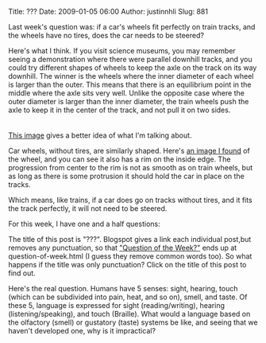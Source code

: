 Title: ???
Date: 2009-01-05 06:00
Author: justinnhli
Slug: 881

Last week's question was: if a car's wheels fit perfectly on train
tracks, and the wheels have no tires, does the car needs to be steered?

Here's what I think. If you visit science museums, you may remember
seeing a demonstration where there were parallel downhill tracks, and
you could try different shapes of wheels to keep the axle on the track
on its way downhill. The winner is the wheels where the inner diameter
of each wheel is larger than the outer. This means that there is an
equilibrium point in the middle where the axle sits very well. Unlike
the opposite case where the outer diameter is larger than the inner
diameter, the train wheels push the axle to keep it in the center of the
track, and not pull it on two sides.  
[  
](http://draft.blogger.com/goog_1231000951944)  
[This image](http://www.physclips.unsw.edu.au/jw/graphics/wheel6.gif)
gives a better idea of what I'm talking about.

Car wheels, without tires, are similarly shaped. Here's [an image I
found](http://www.talontire.com/images/crosssection.gif) of the wheel,
and you can see it also has a rim on the inside edge. The progression
from center to the rim is not as smooth as on train wheels, but as long
as there is some protrusion it should hold the car in place on the
tracks.

Which means, like trains, if a car does go on tracks without tires, and
it fits the track perfectly, it will not need to be steered.

For this week, I have one and a half questions:

The title of this post is "???". Blogspot gives a link each individual
post,but removes any punctuation, so that ["Question of the
Week?"](http://justinnhli.blogspot.com/2008/12/question-of-week.html)
ends up at question-of-week.html (I guess they remove common words too).
So what happens if the title was only punctuation? Click on the title of
this post to find out.

Here's the real question. Humans have 5 senses: sight, hearing, touch
(which can be subdivided into pain, heat, and so on), smell, and taste.
Of these 5, language is expressed for sight (reading/writing), hearing
(listening/speaking), and touch (Braille). What would a language based
on the olfactory (smell) or gustatory (taste) systems be like, and
seeing that we haven't developed one, why is it impractical?

